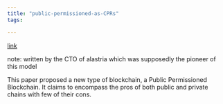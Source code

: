 ```yaml
---
title: "public-permissioned-as-CPRs"
tags: 

---
```


[link](https://www.linkedin.com/pulse/public-permissioned-blockchains-common-pool-resources-jesus-ruiz/)

note: written by the CTO of alastria which was supposedly the pioneer of this model

This paper proposed a new type of blockchain, a Public Permissioned Blockchain. It claims to encompass the pros of both public and private chains with few of their cons. 